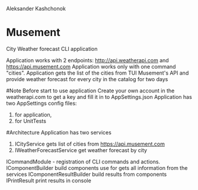 Aleksander Kashchonok
# Musement
City Weather forecast CLI application

Application works with 2 endpoints:  http://api.weatherapi.com and  https://api.musement.com
Application works only with one command "cities".
Application gets the list of the cities from TUI Musement's API and provide weather forecast for every city in the catalog for two days

#Note Before start to use application
Create your own account in the weatherapi.com to get a key and fill it in to AppSettings.json
Application has two AppSettings config files: 
1. for application, 
2. for UnitTests 

#Architecture
Application has two services
1. ICityService gets list of cities from https://api.musement.com
2. IWeatherForecastService get weather forecast by city

ICommandModule - registration of CLI commands and actions.
IComponentBuilder build components use for gets all information from the services
IComponentResultBuilder build results from components
IPrintResult print results in console
